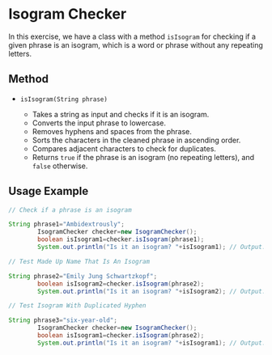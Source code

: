 # Isogram Checker

In this exercise, we have a class with a method `isIsogram` for checking if a given phrase is an isogram, which is a
word or phrase without any repeating letters.

## Method

- `isIsogram(String phrase)`

    - Takes a string as input and checks if it is an isogram.
    - Converts the input phrase to lowercase.
    - Removes hyphens and spaces from the phrase.
    - Sorts the characters in the cleaned phrase in ascending order.
    - Compares adjacent characters to check for duplicates.
    - Returns `true` if the phrase is an isogram (no repeating letters), and `false` otherwise.

## Usage Example

```java
// Check if a phrase is an isogram

String phrase1="Ambidextrously";
        IsogramChecker checker=new IsogramChecker();
        boolean isIsogram1=checker.isIsogram(phrase1);
        System.out.println("Is it an isogram? "+isIsogram1); // Output: Is it an isogram? true
```

```java
// Test Made Up Name That Is An Isogram

String phrase2="Emily Jung Schwartzkopf";
        boolean isIsogram2=checker.isIsogram(phrase2);
        System.out.println("Is it an isogram? "+isIsogram2); // Output: Is it an isogram? true
```

```java
// Test Isogram With Duplicated Hyphen

String phrase3="six-year-old";
        IsogramChecker checker=new IsogramChecker();
        boolean isIsogram1=checker.isIsogram(phrase2);
        System.out.println("Is it an isogram? "+isIsogram1); // Output: Is it an isogram? true
```
